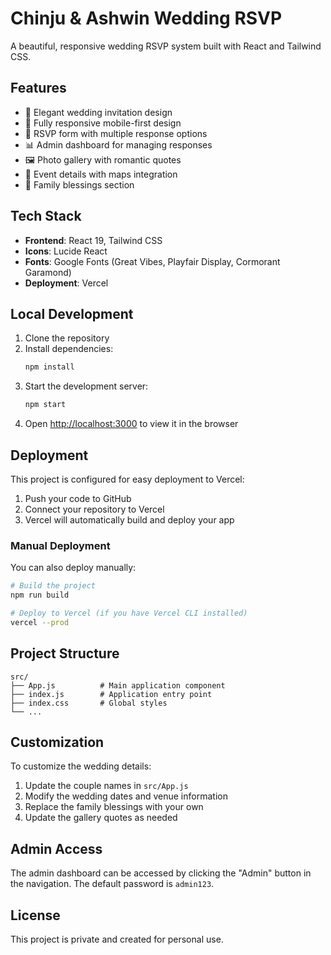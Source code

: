 # Chinju & Ashwin Wedding RSVP

A beautiful, responsive wedding RSVP system built with React and Tailwind CSS.

## Features

- 🎨 Elegant wedding invitation design
- 📱 Fully responsive mobile-first design
- 💌 RSVP form with multiple response options
- 📊 Admin dashboard for managing responses
- 🖼️ Photo gallery with romantic quotes
- 📅 Event details with maps integration
- 💝 Family blessings section

## Tech Stack

- **Frontend**: React 19, Tailwind CSS
- **Icons**: Lucide React
- **Fonts**: Google Fonts (Great Vibes, Playfair Display, Cormorant Garamond)
- **Deployment**: Vercel

## Local Development

1. Clone the repository
2. Install dependencies:
   ```bash
   npm install
   ```
3. Start the development server:
   ```bash
   npm start
   ```
4. Open [http://localhost:3000](http://localhost:3000) to view it in the browser

## Deployment

This project is configured for easy deployment to Vercel:

1. Push your code to GitHub
2. Connect your repository to Vercel
3. Vercel will automatically build and deploy your app

### Manual Deployment

You can also deploy manually:

```bash
# Build the project
npm run build

# Deploy to Vercel (if you have Vercel CLI installed)
vercel --prod
```

## Project Structure

```
src/
├── App.js          # Main application component
├── index.js        # Application entry point
├── index.css       # Global styles
└── ...
```

## Customization

To customize the wedding details:

1. Update the couple names in `src/App.js`
2. Modify the wedding dates and venue information
3. Replace the family blessings with your own
4. Update the gallery quotes as needed

## Admin Access

The admin dashboard can be accessed by clicking the "Admin" button in the navigation. The default password is `admin123`.

## License

This project is private and created for personal use.
